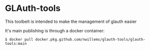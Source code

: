 # GLAuth-tools
This toolbelt is intended to make the management of glauth easier

It's main publishing is through a docker container:

```
$ docker pull docker.pkg.github.com/nwillems/glauth-tools/glauth-tools:main
```
